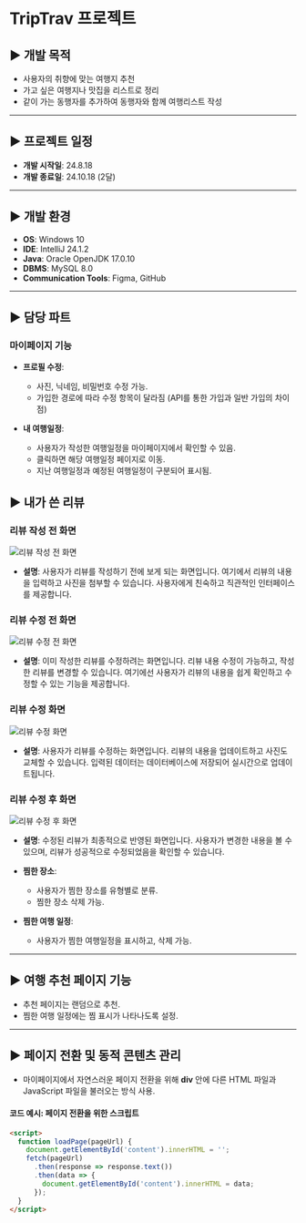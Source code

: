 # TripTrav 프로젝트

## ▶ 개발 목적
- 사용자의 취향에 맞는 여행지 추천
- 가고 싶은 여행지나 맛집을 리스트로 정리
- 같이 가는 동행자를 추가하여 동행자와 함께 여행리스트 작성

---

## ▶ 프로젝트 일정
- **개발 시작일**: 24.8.18
- **개발 종료일**: 24.10.18 (2달)

---

## ▶ 개발 환경
- **OS**: Windows 10
- **IDE**: IntelliJ 24.1.2
- **Java**: Oracle OpenJDK 17.0.10
- **DBMS**: MySQL 8.0
- **Communication Tools**: Figma, GitHub

---

## ▶ 담당 파트
### 마이페이지 기능
- **프로필 수정**: 
  - 사진, 닉네임, 비밀번호 수정 가능.
  - 가입한 경로에 따라 수정 항목이 달라짐 (API를 통한 가입과 일반 가입의 차이점)
  
- **내 여행일정**:
  - 사용자가 작성한 여행일정을 마이페이지에서 확인할 수 있음.
  - 클릭하면 해당 여행일정 페이지로 이동.
  - 지난 여행일정과 예정된 여행일정이 구분되어 표시됨.

## ▶ 내가 쓴 리뷰

### 리뷰 작성 전 화면
![리뷰 작성 전 화면](https://github.com/wanted2001/imagefile/blob/main/%ED%8A%B8%EB%A6%BD%ED%8A%B8%EB%9E%A9/%EB%A6%AC%EB%B7%B0%20%EC%93%B0%EA%B8%B0%20%EC%A0%84.png)
- **설명**: 사용자가 리뷰를 작성하기 전에 보게 되는 화면입니다. 여기에서 리뷰의 내용을 입력하고 사진을 첨부할 수 있습니다. 사용자에게 친숙하고 직관적인 인터페이스를 제공합니다.

### 리뷰 수정 전 화면
![리뷰 수정 전 화면](https://github.com/wanted2001/imagefile/blob/main/%ED%8A%B8%EB%A6%BD%ED%8A%B8%EB%9E%A9/%EB%A6%AC%EB%B7%B0%20%EC%88%98%EC%A0%95%20%EC%A0%84.png)
- **설명**: 이미 작성한 리뷰를 수정하려는 화면입니다. 리뷰 내용 수정이 가능하고, 작성한 리뷰를 변경할 수 있습니다. 여기에선 사용자가 리뷰의 내용을 쉽게 확인하고 수정할 수 있는 기능을 제공합니다.

### 리뷰 수정 화면
![리뷰 수정 화면](https://github.com/wanted2001/imagefile/blob/main/%ED%8A%B8%EB%A6%BD%ED%8A%B8%EB%9E%A9/%EB%A6%AC%EB%B7%B0%20%EC%88%98%EC%A0%95%ED%95%98%EA%B8%B0.png)
- **설명**: 사용자가 리뷰를 수정하는 화면입니다. 리뷰의 내용을 업데이트하고 사진도 교체할 수 있습니다. 입력된 데이터는 데이터베이스에 저장되어 실시간으로 업데이트됩니다.

### 리뷰 수정 후 화면
![리뷰 수정 후 화면](https://github.com/wanted2001/imagefile/blob/main/%ED%8A%B8%EB%A6%BD%ED%8A%B8%EB%9E%A9/%EB%A6%AC%EB%B7%B0%20%EC%88%98%EC%A0%95%20%ED%9B%84.png)
- **설명**: 수정된 리뷰가 최종적으로 반영된 화면입니다. 사용자가 변경한 내용을 볼 수 있으며, 리뷰가 성공적으로 수정되었음을 확인할 수 있습니다.

  
- **찜한 장소**:
  - 사용자가 찜한 장소를 유형별로 분류.
  - 찜한 장소 삭제 가능.
  
- **찜한 여행 일정**:
  - 사용자가 찜한 여행일정을 표시하고, 삭제 가능.

---

## ▶ 여행 추천 페이지 기능
- 추천 페이지는 랜덤으로 추천.
- 찜한 여행 일정에는 찜 표시가 나타나도록 설정.

---

## ▶ 페이지 전환 및 동적 콘텐츠 관리
- 마이페이지에서 자연스러운 페이지 전환을 위해 **div** 안에 다른 HTML 파일과 JavaScript 파일을 불러오는 방식 사용.

#### 코드 예시: 페이지 전환을 위한 스크립트
```html
<script>
  function loadPage(pageUrl) {
    document.getElementById('content').innerHTML = '';
    fetch(pageUrl)
      .then(response => response.text())
      .then(data => {
        document.getElementById('content').innerHTML = data;
      });
  }
</script>
